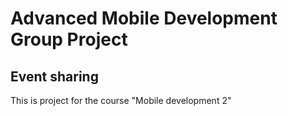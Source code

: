 # Advanced Mobile Development Group Project

## Event sharing

This is project for the course "Mobile development 2"